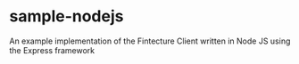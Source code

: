 # sample-nodejs
An example implementation of the Fintecture Client written in Node JS using the Express framework
